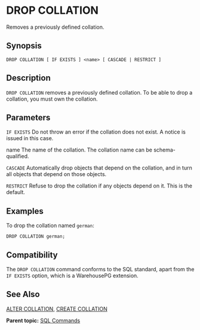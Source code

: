 # DROP COLLATION 

Removes a previously defined collation.

## <a id="section2"></a>Synopsis 

``` {#sql_command_synopsis}
DROP COLLATION [ IF EXISTS ] <name> [ CASCADE | RESTRICT ]
```

## <a id="section3"></a>Description

`DROP COLLATION` removes a previously defined collation. To be able to drop a collation, you must own the collation.

## <a id="section4"></a>Parameters 

`IF EXISTS`
Do not throw an error if the collation does not exist. A notice is issued in this case.

name
The name of the collation. The collation name can be schema-qualified.

`CASCADE`
Automatically drop objects that depend on the collation, and in turn all objects that depend on those objects.

`RESTRICT`
Refuse to drop the collation if any objects depend on it. This is the default.


## <a id="section6"></a>Examples 

To drop the collation named `german`:

```
DROP COLLATION german;
```

## <a id="section7"></a>Compatibility 

The `DROP COLLATION` command conforms to the SQL standard, apart from the `IF EXISTS` option, which is a WarehousePG extension.

## <a id="section8"></a>See Also 

[ALTER COLLATION](ALTER_COLLATION.html), [CREATE COLLATION](CREATE_COLLATION.html)

**Parent topic:** [SQL Commands](../sql_commands/sql_ref.html)

